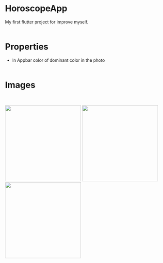 # HoroscopeApp
My first flutter project for improve myself.<br><br>

# Properties
- In Appbar color of dominant color in the photo<br><br>

# Images
<br>
<p float="left">
<img src="https://i.hizliresim.com/l8zaggz.png" width="250">
<img src="https://i.hizliresim.com/44z2ksb.png" width="250">
<img src="https://i.hizliresim.com/2bzrfka.png" width="250">
</p>
